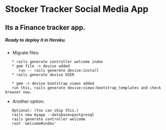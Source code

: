 # Stocker Tracker Social Media App

## Its a Finance tracker app.

##### Ready to deploy it in Heroku.


* Migrate files:
```
   * rails generate controller welcome index
   * gem file -> devise added
      run -- rails generate devise:install
   * rails generate devise USER

   * gem -> devise bootstrap views added
   run this, rails generate devise:views:bootstrap_templates and check browser now.

```
* Another option:

```
   Optional: (You can skip this.)
   rails new myapp --database=postgresql
   rails generate controller welcome
   root 'welcome#index'

```
